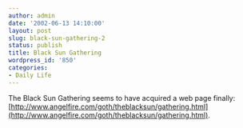 ```yaml
---
author: admin
date: '2002-06-13 14:10:00'
layout: post
slug: black-sun-gathering-2
status: publish
title: Black Sun Gathering
wordpress_id: '850'
categories:
- Daily Life
---
```


The Black Sun Gathering seems to have acquired a web page finally:
[http://www.angelfire.com/goth/theblacksun/gathering.html](http://www.angelfire.com/goth/theblacksun/gathering.html).
